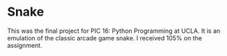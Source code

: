 # Snake

This was the final project for PIC 16: Python Programming at UCLA. It is an emulation of the classic arcade game snake. I received 105% on the assignment.